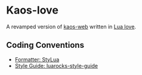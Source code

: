 # Kaos-love

A revamped version of [kaos-web](https://github.com/bsuth/kaos-web) written in
[Lua love](https://love2d.org/wiki/Main_Page).

## Coding Conventions
- [Formatter: StyLua](https://github.com/JohnnyMorganz/StyLua)
- [Style Guide: luarocks-style-guide](https://love2d.org/wiki/Main_Page)